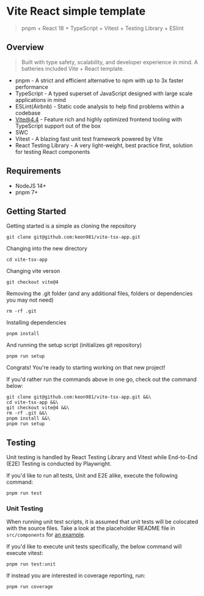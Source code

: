 # Vite React simple template

> pnpm + React 18 + TypeScript + Vitest + Testing Library + ESlint

## Overview

> Built with type safety, scalability, and developer experience in mind. A batteries included Vite + React template.

* pnpm - A strict and efficient alternative to npm with up to 3x faster performance
* TypeScript - A typed superset of JavaScript designed with large scale applications in mind
* ESLint(Airbnb) - Static code analysis to help find problems within a codebase
* Vite@4.4 - Feature rich and highly optimized frontend tooling with TypeScript support out of the box
* SWC
* Vitest - A blazing fast unit test framework powered by Vite
* React Testing Library - A very light-weight, best practice first, solution for testing React components

## Requirements

* NodeJS 14+
* pnpm 7+

## Getting Started

Getting started is a simple as cloning the repository

```
git clone git@github.com:keon981/vite-tsx-app.git
```

Changing into the new directory

```
cd vite-tsx-app
```

Changing vite verson

```
git checkout vite@4
```

Removing the .git folder (and any additional files, folders or dependencies you may not need)

```
rm -rf .git
```

Installing dependencies

```
pnpm install
```

And running the setup script (initializes git repository)

```
pnpm run setup
```

Congrats! You're ready to starting working on that new project!

If you'd rather run the commands above in one go, check out the command below:

```
git clone git@github.com:keon981/vite-tsx-app.git &&\
cd vite-tsx-app &&\
git checkout vite@4 &&\
rm -rf .git &&\
pnpm install &&\
pnpm run setup
```

## Testing

Unit testing is handled by React Testing Library and Vitest while End-to-End (E2E) Testing is conducted by Playwright.

If you'd like to run all tests, Unit and E2E alike, execute the following command:

```
pnpm run test
```

### Unit Testing

When running unit test scripts, it is assumed that unit tests will be colocated with the source files. Take a look at the placeholder README file in `src/components` for [an example](src/components/README.md).

If you'd like to execute unit tests specifically, the below command will execute vitest:

```
pnpm run test:unit
```

If instead you are interested in coverage reporting, run:

```
pnpm run coverage
```
